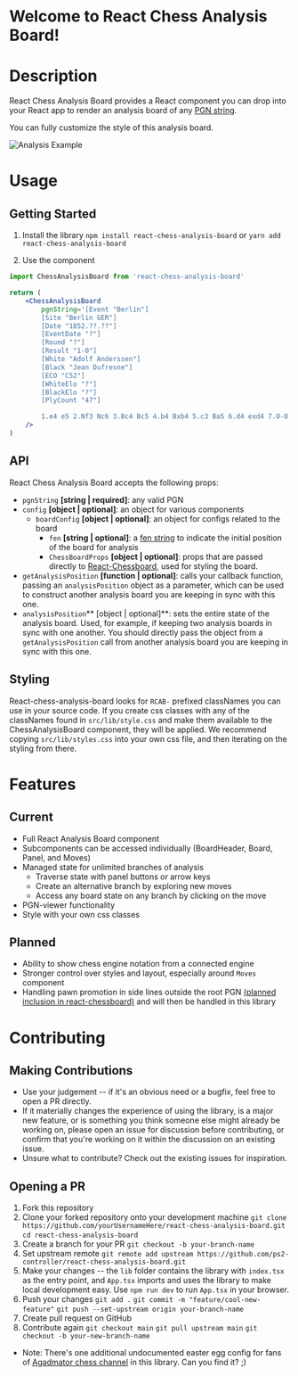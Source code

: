 # Welcome to React Chess Analysis Board!

# Description
React Chess Analysis Board provides a React component you can drop into your React app to render an analysis board of any [PGN string](http://www.saremba.de/chessgml/standards/pgn/pgn-complete.htm).

You can fully customize the style of this analysis board.

![Analysis Example](./assets/analysis-board-gif.gif)

# Usage
## Getting Started
1. Install the library
`npm install react-chess-analysis-board` 
or
`yarn add react-chess-analysis-board`

2. Use the component
```jsx
import ChessAnalysisBoard from 'react-chess-analysis-board'

return (
	<ChessAnalysisBoard
		pgnString='[Event "Berlin"]
		[Site "Berlin GER"]
		[Date "1852.??.??"]
		[EventDate "?"]
		[Round "?"]
		[Result "1-0"]
		[White "Adolf Anderssen"]
		[Black "Jean Dufresne"]
		[ECO "C52"]
		[WhiteElo "?"]
		[BlackElo "?"]
		[PlyCount "47"]

		1.e4 e5 2.Nf3 Nc6 3.Bc4 Bc5 4.b4 Bxb4 5.c3 Ba5 6.d4 exd4 7.O-O d3 8.Qb3 Qf6 9.e5 Qg6 10.Re1 Nge7 11.Ba3 b5 12.Qxb5 Rb8 13.Qa4 Bb6 14.Nbd2 Bb7 15.Ne4 Qf5 16.Bxd3 Qh5 17.Nf6+ gxf6 18.exf6 Rg8 19.Rad1 Qxf3 20.Rxe7+ Nxe7 21.Qxd7+ Kxd7 22.Bf5+ Ke8 23.Bd7+ Kf8 24.Bxe7# 1-0'
	/>
)

```

## API

React Chess Analysis Board accepts the following props:

- `pgnString` **[string | required]**: any valid PGN
- `config` **[object | optional]**: an object for various components
	- `boardConfig` **[object | optional]**: an object for configs related to the board
		- `fen` **[string | optional]**: a [fen string](https://en.wikipedia.org/wiki/Forsyth%E2%80%93Edwards_Notation) to indicate the initial position of the board for analysis
		- `ChessBoardProps` **[object | optional]**: props that are passed directly to [React-Chessboard](https://github.com/Clariity/react-chessboard#props), used for styling the board. 
- `getAnalysisPosition` **[function | optional]**: calls your callback function, passing an `analysisPosition` object as a parameter, which can be used to construct another analysis board you are keeping in sync with this one.
- `analysisPosition`** [object | optional]**: sets the entire state of the analysis board. Used, for example, if keeping two analysis boards in sync with one another. You should directly pass the object from a `getAnalysisPosition` call from another analysis board you are keeping in sync with this one.

## Styling
React-chess-analysis-board looks for `RCAB-` prefixed classNames you can use in your source code. If you create css classes with any of the classNames found in `src/lib/style.css` and make them available to the ChessAnalysisBoard component, they will be applied. We recommend copying `src/lib/styles.css` into your own css file, and then iterating on the styling from there. 

# Features
## Current
- Full React Analysis Board component
- Subcomponents can be accessed individually (BoardHeader, Board, Panel, and Moves)
- Managed state for unlimited branches of analysis
	- Traverse state with panel buttons or arrow keys
	- Create an alternative branch by exploring new moves 
	- Access any board state on any branch by clicking on the move
- PGN-viewer functionality
- Style with your own css classes

## Planned
- Ability to show chess engine notation from a connected engine
- Stronger control over styles and layout, especially around `Moves` component
- Handling pawn promotion in side lines outside the root PGN [(planned inclusion in react-chessboard)](https://github.com/Clariity/react-chessboard#planned) and will then be handled in this library

# Contributing

## Making Contributions
- Use your judgement -- if it's an obvious need or a bugfix, feel free to open a PR directly.
- If it materially changes the experience of using the library, is a major new feature, or is something you think someone else might already be working on, please open an issue for discussion before contributing, or confirm that you're working on it within the discussion on an existing issue.
- Unsure what to contribute? Check out the existing issues for inspiration. 

## Opening a PR

1.  Fork this repository
2.  Clone your forked repository onto your development machine  `git clone https://github.com/yourUsernameHere/react-chess-analysis-board.git`  `cd react-chess-analysis-board`
3.  Create a branch for your PR  `git checkout -b your-branch-name`
4.  Set upstream remote  `git remote add upstream https://github.com/ps2-controller/react-chess-analysis-board.git`
5.  Make your changes -- the `lib` folder contains the library with `index.tsx` as the entry point, and `App.tsx` imports and uses the library to make local development easy. Use `npm run dev` to run `App.tsx` in your browser.
6.  Push your changes  `git add .`  `git commit -m "feature/cool-new-feature"`  `git push --set-upstream origin your-branch-name`
7.  Create pull request on GitHub
8.  Contribute again  `git checkout main`  `git pull upstream main`  `git checkout -b your-new-branch-name`



* Note: There's one additional undocumented easter egg config for fans of [Agadmator chess channel](https://www.youtube.com/c/AGADMATOR) in this library. Can you find it? ;) 
